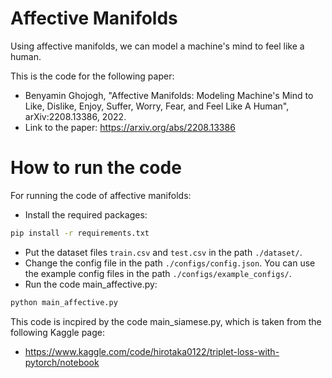 # Affective Manifolds

Using affective manifolds, we can model a machine's mind to feel like a human. 

This is the code for the following paper:
- Benyamin Ghojogh, "Affective Manifolds: Modeling Machine's Mind to Like, Dislike, Enjoy, Suffer, Worry, Fear, and Feel Like A Human", arXiv:2208.13386, 2022.
- Link to the paper: https://arxiv.org/abs/2208.13386

# How to run the code

For running the code of affective manifolds:
- Install the required packages:
```bash
pip install -r requirements.txt
```
- Put the dataset files `train.csv` and `test.csv` in the path `./dataset/`.
- Change the config file in the path `./configs/config.json`. You can use the example config files in the path `./configs/example_configs/`.
- Run the code main_affective.py:
```bash
python main_affective.py
```
 
This code is incpired by the code main_siamese.py, which is taken from the following Kaggle page:
- https://www.kaggle.com/code/hirotaka0122/triplet-loss-with-pytorch/notebook

